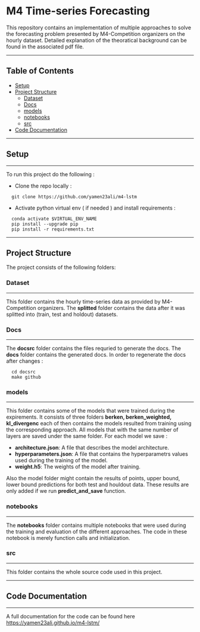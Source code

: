 # M4 Time-series Forecasting
This repository contains an implementation of multiple approaches to solve the forecasting problem presented by M4-Competition organizers on the hourly dataset. Detailed explanation of the theoratical background can be found in the associated pdf file.

---
## Table of Contents

- [Setup](#setup)
- [Project Structure](#project-structure)
   * [Dataset](#dataset)
   * [Docs](#docs)
   * [models](#models)
   * [notebooks](#notebooks)
   * [src](#src)
- [Code Documentation](#code-documentation)

---
## Setup
------
To run this project do the following :

- Clone the repo locally :

```
  git clone https://github.com/yamen23ali/m4-lstm
```

- Activate python virtual env ( if needed ) and install requirements :

```
  conda activate $VIRTUAL_ENV_NAME
  pip install --upgrade pip
  pip install -r requirements.txt
```

---

## Project Structure

The project consists of the following folders:

### Dataset
------
This folder contains the hourly time-series data as provided by M4-Competition organizers. The **splitted** folder contains the data after it was splitted into (train, test and holdout) datasets.

### Docs
------
The **docsrc** folder contains the files requried to generate the docs. The **docs** folder contains the generated docs. In order to regenerate the docs after changes :
```
  cd docsrc
  make github
```

### models
------
This folder contains some of the models that were trained during the expirements. It consists of three folders **berken, berken_weighted, kl_divergenc** each of then contains the models resulted from training using the corresponding approach. All models that with the same number of layers are saved under the same folder. For each model we save :

- **architecture.json**: A file that describes the model architecture.
- **hyperparameters.json**: A file that contains the hyperparametrs values used during the training  of the model.
- **weight.h5**: The weights of the model after training.

Also the model folder might contain the results of points, upper bound, lower bound predictions for both test and houldout data. These results are only added if we run **predict_and_save** function.

### notebooks
------
The **notebooks** folder contains multiple notebooks that were used during the training and evaluation of the different approaches. The code in these notebook is merely function calls and initialization.

### src
------
This folder contains the whole source code used in this project.

---
## Code Documentation
------
A full documentation for the code can be found here https://yamen23ali.github.io/m4-lstm/

